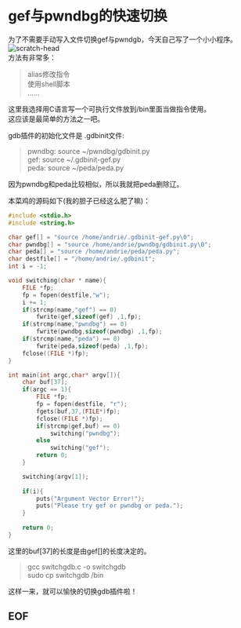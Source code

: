 # gef与pwndbg的快速切换  
为了不需要手动写入文件切换gef与pwndgb，今天自己写了一个小小程序。  
![scratch-head](..\..\..\..\pics\emojis\scratch-head.jpg)  
方法有非常多：

>alias修改指令  
使用shell脚本  
......  
  
这里我选择用C语言写一个可执行文件放到/bin里面当做指令使用。  
这应该是最简单的方法之一吧。  
  
gdb插件的初始化文件是 .gdbinit文件:  
>pwndbg: source ~/pwndbg/gdbinit.py  
gef: source ~/.gdbinit-gef.py  
peda: source ~/peda/peda.py  
  
因为pwndbg和peda比较相似，所以我就把peda删除辽。  

本菜鸡的源码如下(我的胆子已经这么肥了嘛)：

~~~c
#include <stdio.h>
#include <string.h>

char gef[] = "source /home/andrie/.gdbinit-gef.py\0";
char pwndbg[] = "source /home/andrie/pwndbg/gdbinit.py\0";
char peda[] = "source /home/andrie/peda/peda.py";
char destfile[] = "/home/andrie/.gdbinit";
int i = -1;

void switching(char * name){
	FILE *fp;
	fp = fopen(destfile,"w");
	i += 1;
	if(strcmp(name,"gef") == 0)
		fwrite(gef,sizeof(gef) ,1,fp);
	if(strcmp(name,"pwndbg") == 0)
		fwrite(pwndbg,sizeof(pwndbg) ,1,fp);
	if(strcmp(name,"peda") == 0)
		fwrite(peda,sizeof(peda) ,1,fp);
	fclose((FILE *)fp);
}

int main(int argc,char* argv[]){
	char buf[37];
	if(argc == 1){
		FILE *fp;
		fp = fopen(destfile, "r");
		fgets(buf,37,(FILE*)fp);
		fclose((FILE *)fp);
		if(strcmp(gef,buf) == 0)
			switching("pwndbg");
		else
			switching("gef");
		return 0;
	}

	switching(argv[1]);
	
	if(i){
		puts("Argument Vector Error!");
		puts("Please try gef or pwndbg or peda.");
	}
    
	return 0;
}
~~~
这里的buf[37]的长度是由gef[]的长度决定的。  

>gcc switchgdb.c -o switchgdb  
>sudo cp switchgdb  /bin  

这样一来，就可以愉快的切换gdb插件啦！
## EOF